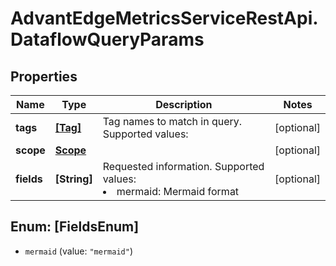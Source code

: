 # AdvantEdgeMetricsServiceRestApi.DataflowQueryParams

## Properties
Name | Type | Description | Notes
------------ | ------------- | ------------- | -------------
**tags** | [**[Tag]**](Tag.md) | Tag names to match in query. Supported values:<br>  | [optional] 
**scope** | [**Scope**](Scope.md) |  | [optional] 
**fields** | **[String]** | Requested information. Supported values:<br><li>mermaid: Mermaid format<br> | [optional] 


<a name="[FieldsEnum]"></a>
## Enum: [FieldsEnum]


* `mermaid` (value: `"mermaid"`)




